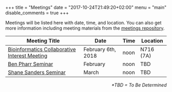 +++
title = "Meetings"
date = "2017-10-24T21:49:20+02:00"
menu = "main"
disable_comments = true
+++

Meetings will be listed here with date, time, and location. You can also get more information including meeting materials from the [meetings repository](https://github.com/ummc-bc/meetings).


| Meeting Title                                      | Date | Time |Location|
|----------------------------------------------------|------|------|--------|
| [Bioinformatics Collaborative Interest Meeting](https://github.com/bioinformatics-collaborative/meetings/tree/master/2018-02-06) | February 6th, 2018  | noon  | N716 (7A)    |
| [Ben Pharr Seminar](#) | February  | noon  | TBD    |
| [Shane Sanders Seminar](#) | March  | noon  | TBD    |


<p align="right"><i>*TBD = To Be Determined</i></p>